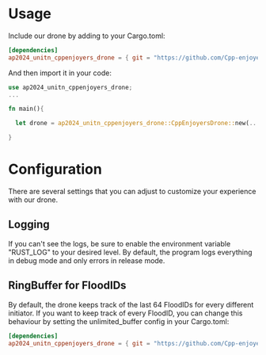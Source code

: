 # Usage
Include our drone by adding to your Cargo.toml:
```toml
[dependencies]
ap2024_unitn_cppenjoyers_drone = { git = "https://github.com/Cpp-enjoyers/drone.git" }
```

And then import it in your code:
```rust
use ap2024_unitn_cppenjoyers_drone;
...

fn main(){

  let drone = ap2024_unitn_cppenjoyers_drone::CppEnjoyersDrone::new(...);

}

```
# Configuration
There are several settings that you can adjust to customize your experience with our drone.
## Logging
If you can't see the logs, be sure to enable the environment variable "RUST_LOG" to your desired level.
By default, the program logs everything in debug mode and only errors in release mode.

## RingBuffer for FloodIDs
By default, the drone keeps track of the last 64 FloodIDs for every different initiator. If you want to keep track of every FloodID, you can change this behaviour by setting the unlimited_buffer config in your Cargo.toml:
```toml
[dependencies]
ap2024_unitn_cppenjoyers_drone = { git = "https://github.com/Cpp-enjoyers/drone.git", features =  ["unlimited_buffer"] }
```
